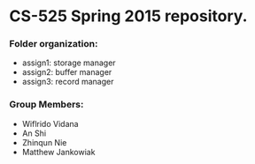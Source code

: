 # CS-525 Spring 2015 repository.

### Folder organization:
  * assign1: storage manager
  * assign2: buffer manager
  * assign3: record manager

### Group Members:
* Wiflrido Vidana
* An Shi
* Zhinqun Nie
* Matthew Jankowiak
